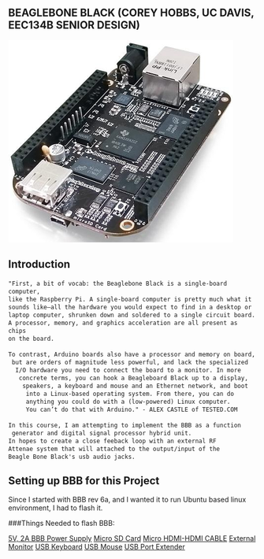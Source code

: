 BEAGLEBONE BLACK (COREY HOBBS, UC DAVIS, EEC134B SENIOR DESIGN)
----------------------------------------------------------------

![Alt Text](https://github.com/chobberoni/beagle134/blob/master/images/bbblack.jpg)


Introduction
------------
	"First, a bit of vocab: the Beaglebone Black is a single-board computer, 
	like the Raspberry Pi. A single-board computer is pretty much what it 
	sounds like—all the hardware you would expect to find in a desktop or 
	laptop computer, shrunken down and soldered to a single circuit board. 
	A processor, memory, and graphics acceleration are all present as chips 
	on the board.

    To contrast, Arduino boards also have a processor and memory on board,
     but are orders of magnitude less powerful, and lack the specialized
      I/O hardware you need to connect the board to a monitor. In more
       concrete terms, you can hook a Beagleboard Black up to a display,
        speakers, a keyboard and mouse and an Ethernet network, and boot
         into a Linux-based operating system. From there, you can do 
         anything you could do with a (low-powered) Linux computer. 
         You can’t do that with Arduino." - ALEX CASTLE of TESTED.COM

    In this course, I am attempting to implement the BBB as a function
     generator and digital signal processor hybrid unit. 
    In hopes to create a close feeback loop with an external RF 
    Attenae system that will attached to the output/input of the
    Beagle Bone Black's usb audio jacks.

Setting up BBB for this Project
--------------------------------

Since I started with BBB rev 6a, and I wanted it to run Ubuntu based linux environment, I had to flash it.

###Things Needed to flash BBB:

[5V, 2A BBB Power Supply](www.amazon.com/Power-Adapter-10W-BeagleBone-Black/dp/B00FA7DLE0/ref=sr_1_1?s=electronics&ie=UTF8&qid=1425883117&sr=1-1&keywords=beaglebone+black+power+supply)
[Micro SD Card](www.amazon.com/Sandisk-MicroSDHC-Memory-Card-Adapter/dp/B000WH6H1M)
[Micro HDMI-HDMI CABLE](www.amazon.com/HDMI-Male-Cable-1-3V-33AWG/dp/B0040ZTH2I/ref=sr_1_3?s=wireless&rps=1&ie=UTF8&qid=1425882768&sr=1-3&keywords=micro+hdmi+to+hdmi)
[External Monitor](github.com/chobberoni/beagle134/blob/master/images/February%2026%2C%202015%20at%201049PM(1).jpg)
[USB Keyboard](www.amazon.com/V7-Standard-USB-Keyboard-KC0A1-4N6P/dp/B005Y0G9ME)
[USB Mouse](www.amazon.com/dp/B002ZIN9DU/ref=cm_sw_r_tw_dp_v9t.ub0GPNG43)
[USB Port Extender](www.amazon.com/AmazonBasics-4-Port-USB-2-0-Ultra-Mini/dp/B003M0NURK/ref=pd_sim_pc_1?ie=UTF8&refRID=0D15C9R5PZ4RYNTD1BYC)